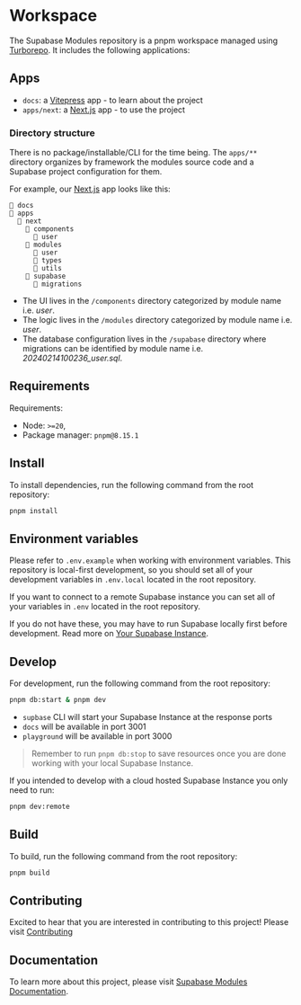 # Workspace

The Supabase Modules repository is a pnpm workspace managed using [Turborepo](https://turbo.build/repo). It includes the following applications:

## Apps

- `docs`: a [Vitepress](https://vitepress.dev/) app - to learn about the project
- `apps/next`: a [Next.js](https://nextjs.org/) app - to use the project

### Directory structure

There is no package/installable/CLI for the time being. The `apps/**` directory organizes by framework the modules source code and a Supabase project configuration for them.

For example, our [Next.js](https://nextjs.org/) app looks like this:

```
📂 docs
📂 apps
  📂 next
    📁 components
      📁 user
    📁 modules
      📁 user
      📁 types
      📁 utils
    📁 supabase
      📁 migrations
```

- The UI lives in the `/components` directory categorized by module name i.e. _user_.
- The logic lives in the `/modules` directory categorized by module name i.e. _user_.
- The database configuration lives in the `/supabase` directory where migrations can be identified by module name i.e. _20240214100236_user.sql_.

## Requirements

Requirements:

- Node: `>=20`,
- Package manager: `pnpm@8.15.1`

## Install

To install dependencies, run the following command from the root repository:

```bash
pnpm install
```

## Environment variables

Please refer to `.env.example` when working with environment variables. This repository is local-first development, so you should set all of your development variables in `.env.local` located in the root repository.

If you want to connect to a remote Supabase instance you can set all of your variables in `.env` located in the root repository.

If you do not have these, you may have to run Supabase locally first before development. Read more on [Your Supabase Instance](https://supabase-modules-docs.vercel.app/getting-started/supabase).

## Develop

For development, run the following command from the root repository:

```bash
pnpm db:start & pnpm dev
```

- `supbase` CLI will start your Supabase Instance at the response ports
- `docs` will be available in port 3001
- `playground` will be available in port 3000

> Remember to run `pnpm db:stop` to save resources once you are done working with your local Supabase Instance.

If you intended to develop with a cloud hosted Supabase Instance you only need to run:

```bash
pnpm dev:remote
```

## Build

To build, run the following command from the root repository:

```bash
pnpm build
```

## Contributing

Excited to hear that you are interested in contributing to this project! Please visit [Contributing](https://supabase-modules-docs.vercel.app/introduction/contributing.html)

## Documentation

To learn more about this project, please visit [Supabase Modules Documentation](https://supabase-modules-docs.vercel.app/).
